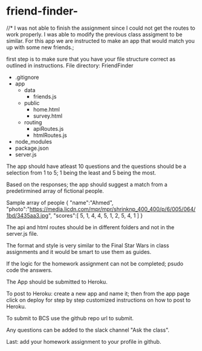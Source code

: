 # friend-finder-
//* I was not able to finish the assignment since I could not get the routes to work properly. I was able to modify the previous class assigment to be similar. 
For this app we are instructed to make an app that would match you up with some new friends.; 

first step is to make sure that you have your file structure correct as outlined in instructions.
File directory: 
FriendFinder
  - .gitignore
  - app
    - data
      - friends.js
    - public
      - home.html
      - survey.html
    - routing
      - apiRoutes.js
      - htmlRoutes.js
  - node_modules
  - package.json
  - server.js

The app should have atleast 10 questions and the questions should be a selection from 1 to 5; 1 being the least and 5 being the most.

Based on the responses; the app should suggest a match from a predetirmined array of fictional people.

Sample array of people
{
  "name":"Ahmed",
  "photo":"https://media.licdn.com/mpr/mpr/shrinknp_400_400/p/6/005/064/1bd/3435aa3.jpg",
  "scores":[
      5,
      1,
      4,
      4,
      5,
      1,
      2,
      5,
      4,
      1
    ]
}


The api and html routes should be in different folders and not in the server.js file. 

The format and style is very similar to the Final Star Wars in class assignments and it would be smart to use them as guides. 

If the logic for the homework assignment can not be completed; psudo code the answers. 

The App should be submitted to Heroku. 

To post to Heroku: create a new app and name it; then from the app page click on deploy for step by step customized instructions on how to post to Heroku.

To submit to BCS use the github repo url to submit. 

Any questions can be added to the slack channel "Ask the class".

Last: add your homework assignment to your profile in github. 

